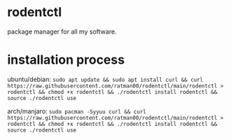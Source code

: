 # rodentctl
package manager for all my software.

# installation process

ubuntu/debian:
```sudo apt update && sudo apt install curl && curl https://raw.githubusercontent.com/ratman00/rodentctl/main/rodentctl > rodentctl && chmod +x rodentctl && ./rodentctl install rodentctl && source ./rodentctl use```

arch/manjaro:
```sudo pacman -Syyuu curl && curl https://raw.githubusercontent.com/ratman00/rodentctl/main/rodentctl > rodentctl && chmod +x rodentctl && ./rodentctl install rodentctl && source ./rodentctl use```
